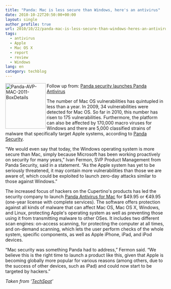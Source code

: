 ```yaml
---
title: "Panda: Mac is less secure than Windows, here's an antivirus"
date: 2010-10-22T20:50:00+00:00
layout: single
author_profile: true
url: 2010/10/22/panda-mac-is-less-secure-than-windows-heres-an-antivirus/
tags:
  - antivirus
  - Apple
  - Mac OS X
  - report
  - review
  - Windows
lang: en
category: techblog
---
```

[<img title="Panda-AVP-MAC-2011-BoxDetails" border="0" alt="Panda-AVP-MAC-2011-BoxDetails" align="left" src="http://lh4.ggpht.com/_vaUVXcmC3OI/TMHyE0RrVZI/AAAAAAAAC3c/j9eKk054seo/Panda-AVP-MAC-2011-BoxDetails_thumb%5B5%5D.gif?imgmax=800" width="127" height="143" />](http://lh6.ggpht.com/_vaUVXcmC3OI/TMHyDYmfWhI/AAAAAAAAC3Y/1N4WiS2Xn2k/s1600-h/Panda-AVP-MAC-2011-BoxDetails%5B4%5D.gif)

Follow up from: <a href="http://boelectronic.blogspot.com/2010/10/panda-security-launches-panda-antivirus.html" target="_blank">Panda security launches Panda Antivirus</a>

The number of Mac OS vulnerabilities has quintupled in less than a year. In 2009, 34 vulnerabilities were detected for Mac OS. So far in 2010, this number has risen to 175 vulnerabilities. Furthermore, the platform can also be affected by 170,000 macro viruses for Windows and there are 5,000 classified strains of malware that specifically target Apple systems, according to [Panda Security](http://press.pandasecurity.com/news/panda-security-launches-panda-antivirus-for-mac/). 

&#8220;We would even say that today, the Windows operating system is more secure than Mac, simply because Microsoft has been working proactively on security for many years,&#8221; Ivan Fermon, SVP Product Management from Panda Security, said in a statement. &#8220;As the Apple system has yet to be seriously threatened, it may contain more vulnerabilities than those we are aware of, which could be exploited to launch zero-day attacks similar to those against Windows.&#8221;

The increased focus of hackers on the Cupertino's products has led the security company to launch [Panda Antivirus for Mac](https://shop.pandasecurity.com/cgi-bin/pp?id=A12PMACESD1) for $49.95 or €49.95 (one-year license with complete services). The software offers protection against all kinds of malware that can affect Mac OS, Mac OS X, Windows, and Linux, protecting Apple's operating system as well as preventing those using it from transmitting malware to other OSes. It includes two different scan engines: on-access scanning, for protecting the computer at all times, and on-demand scanning, which lets the user perform checks of the whole system, specific components, as well as Apple iPhone, iPad, and iPod devices.

&#8220;Mac security was something Panda had to address,&#8221; Fermon said. &#8220;We believe this is the right time to launch a product like this, given that Apple is becoming globally more popular for various reasons (among others, due to the success of other devices, such as iPad) and could now start to be targeted by hackers.&#8221;

_Taken from ‘_<a href="http://www.techspot.com/" target="_blank"><em>TechSpot</em></a>_’_